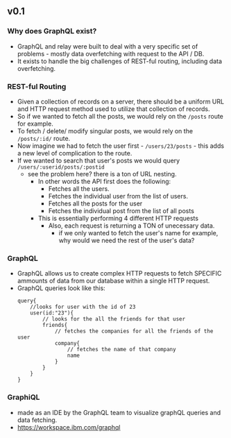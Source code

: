 ## v0.1

### Why does GraphQL exist?

- GraphQL and relay were built to deal with a very specific set of problems - mostly data overfetching with request to the API / DB.
- It exists to handle the big challenges of REST-ful routing, including data overfetching.

### REST-ful Routing

- Given a collection of records on a server, there should be a uniform URL and HTTP request method used to utilize that collection of records.
- So if we wanted to fetch all the posts, we would rely on the `/posts` route for example.
- To fetch / delete/ modify singular posts, we would rely on the `/posts/:id/` route.
- Now imagine we had to fetch the user first - `/users/23/posts` - this adds a new level of complication to the route.
- If we wanted to search that user's posts we would query `/users/:userid/posts/:postid`
	- see the problem here? there is a ton of URL nesting.
		- In other words the API first does the following:
			- Fetches all the users.
			- Fetches the individual user from the list of users.
			- Fetches all the posts for the user
			- Fetches the individual post from the list of all posts
		- This is essentially performing 4 different HTTP requests
			- Also, each request is returning a TON of unecessary data.
				- if we only wanted to fetch the user's name for example, why would we need the rest of the user's data?

### GraphQL

- GraphQL allows us to create complex HTTP requests to fetch SPECIFIC ammounts of data from our database within a single HTTP request.
- GraphQL queries look like this:
	```
	query{
		//looks for user with the id of 23
		user(id:"23"){
			// looks for the all the friends for that user
			friends{
				// fetches the companies for all the friends of the user
				company{
					// fetches the name of that company
					name
				}
			}
		}
	}
	```

### GraphiQL

- made as an IDE by the GraphQL team to visualize graphQL queries and data fetching.
- https://workspace.ibm.com/graphql